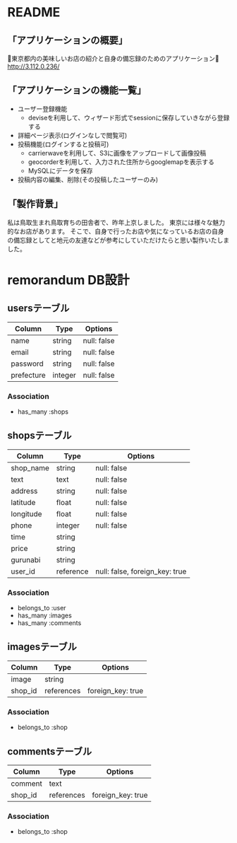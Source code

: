 # README

## 「アプリケーションの概要」 
:sushi:東京都内の美味しいお店の紹介と自身の備忘録のためのアプリケーション:sushi:
http://3.112.0.236/

## 「アプリケーションの機能一覧」 
- ユーザー登録機能
    - deviseを利用して、ウィザード形式でsessionに保存していきながら登録する
- 詳細ページ表示(ログインなしで閲覧可)
- 投稿機能(ログインすると投稿可)
    - carrierwaveを利用して、S3に画像をアップロードして画像投稿
    - geocorderを利用して、入力された住所からgooglemapを表示する
    - MySQLにデータを保存
- 投稿内容の編集、削除(その投稿したユーザーのみ)

## 「製作背景」
私は鳥取生まれ鳥取育ちの田舎者で、昨年上京しました。
東京には様々な魅力的なお店があります。
そこで、自身で行ったお店や気になっているお店の自身の備忘録としてと地元の友達などが参考にしていただけたらと思い製作いたしました。

# remorandum DB設計

## usersテーブル
|Column|Type|Options|
|------|----|-------|
|name|string|null: false|
|email|string|null: false|
|password|string|null: false|
|prefecture|integer|null: false|
### Association
- has_many :shops

## shopsテーブル
|Column|Type|Options|
|------|----|-------|
|shop_name|string|null: false|
|text|text|null: false|
|address|string|null: false|
|latitude|float|null: false|
|longitude|float|null: false|
|phone|integer|null: false|
|time|string|
|price|string|
|gurunabi|string|
|user_id|reference|null: false, foreign_key: true|
### Association
- belongs_to :user
- has_many :images
- has_many :comments

## imagesテーブル
|Column|Type|Options|
|------|----|-------|
|image|string||
|shop_id|references|foreign_key: true|
### Association
- belongs_to :shop

## commentsテーブル
|Column|Type|Options|
|------|----|-------|
|comment|text|
|shop_id|references|foreign_key: true|
### Association
- belongs_to :shop